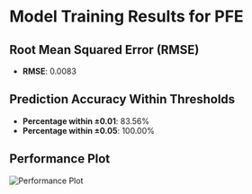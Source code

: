# Model Training Results for PFE

## Root Mean Squared Error (RMSE)
- **RMSE**: 0.0083

## Prediction Accuracy Within Thresholds
- **Percentage within ±0.01**: 83.56%
- **Percentage within ±0.05**: 100.00%

## Performance Plot
![Performance Plot](../imgs/PFE.png)
